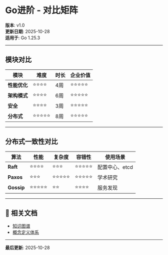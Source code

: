 # Go进阶 - 对比矩阵

**版本**: v1.0  
**更新日期**: 2025-10-28  
**适用于**: Go 1.25.3

---

## 模块对比

| 模块 | 难度 | 时长 | 企业价值 |
|------|------|------|---------|
| **性能优化** | ⭐⭐⭐⭐ | 4周 | ⭐⭐⭐⭐⭐ |
| **架构模式** | ⭐⭐⭐⭐ | 6周 | ⭐⭐⭐⭐⭐ |
| **安全** | ⭐⭐⭐⭐ | 3周 | ⭐⭐⭐⭐⭐ |
| **分布式** | ⭐⭐⭐⭐⭐ | 8周 | ⭐⭐⭐⭐⭐ |

---

## 分布式一致性对比

| 算法 | 性能 | 复杂度 | 容错性 | 使用场景 |
|------|------|-------|-------|---------|
| **Raft** | ⭐⭐⭐⭐ | ⭐⭐⭐ | ⭐⭐⭐⭐⭐ | 配置中心、etcd |
| **Paxos** | ⭐⭐⭐ | ⭐⭐⭐⭐⭐ | ⭐⭐⭐⭐⭐ | 学术研究 |
| **Gossip** | ⭐⭐⭐⭐⭐ | ⭐⭐ | ⭐⭐⭐⭐ | 服务发现 |

---

## 🔗 相关文档

- [知识图谱](./00-知识图谱.md)
- [概念定义体系](./00-概念定义体系.md)

---

**最后更新**: 2025-10-28
